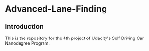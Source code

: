 # Advanced-Lane-Finding

## Introduction
This is the repository for the 4th project of Udacity's Self Driving Car Nanodegree Program.
